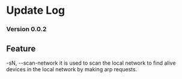 # Update Log

### Version 0.0.2

## Feature

-sN,  --scan-network it is used to scan the local network to find alive devices in the local network by making arp requests.
 